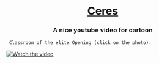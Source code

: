 <!-- PROJECT LOGO -->
<br />
<p align="center">
  <a href="https://rocketseat.com.br">
    <h1 style='text-align:center;'>Ceres</h1>
  </a>

  <h3 align="center">A nice youtube video for cartoon</h3>
</p>

<!--      Tokyo Ghoul Opening (click on the photo): 
[![Watch the video](https://img.youtube.com/vi/A7ragsVf99s/hqdefault.jpg)](https://youtu.be/A7ragsVf99s) -->

     Classroom of the elite Opening (click on the photo): 
[![Watch the video](https://img.youtube.com/vi/W60PzS0q-GY/hqdefault.jpg)](https://youtu.be/W60PzS0q-GY)
